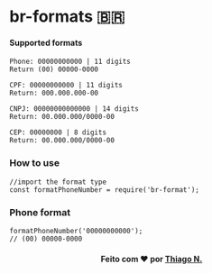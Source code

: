 # br-formats 🇧🇷 

#### Supported formats
```
Phone: 00000000000 | 11 digits
Return (00) 00000-0000

CPF: 00000000000 | 11 digits
Return: 000.000.000-00

CNPJ: 00000000000000 | 14 digits
Return: 00.000.000/0000-00 

CEP: 00000000 | 8 digits
Return: 00.000.000/0000-00 
```

### How to use
```
//import the format type
const formatPhoneNumber = require('br-format');
```

### Phone format
```
formatPhoneNumber('00000000000');
// (00) 00000-0000
```

<h4 align=center>Feito com ❤️ por <a href="https://www.linkedin.com/in/thiago-natan">Thiago N.</a></h4>